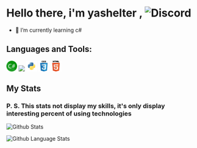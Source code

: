 # Hello there, i'm yashelter , ![Discord](https://img.shields.io/static/v1?style=flat&logo=discord&logoColor=white&color=%237289DA&label=&message=yashelter)

- 🌱 I’m currently learning c#


## Languages and Tools:

<code><img height="28" src="https://raw.githubusercontent.com/github/explore/80688e429a7d4ef2fca1e82350fe8e3517d3494d/topics/csharp/csharp.png"></code>
<code><img height="28" src="https://i.ibb.co/znk3Qfk/unnamed.jpg"></code>
<code><img height="28" src="https://raw.githubusercontent.com/github/explore/80688e429a7d4ef2fca1e82350fe8e3517d3494d/topics/python/python.png"></code>
<code><img height="28" src="https://raw.githubusercontent.com/github/explore/5c058a388828bb5fde0bcafd4bc867b5bb3f26f3/topics/css/css.png"></code>
<code><img height="28" src="https://raw.githubusercontent.com/github/explore/80688e429a7d4ef2fca1e82350fe8e3517d3494d/topics/html/html.png"></code>   

## My Stats
### P. S. This stats not display my skills, it's only display interesting percent of using technologies

![Github Stats](https://github-readme-stats.vercel.app/api?username=yashelter&theme=tokyonight&show_icons=true&custom_title="My%20GitHub%20Statistics) 

![Github Language Stats](https://github-readme-stats.vercel.app/api/top-langs/?username=yashelter&layout=compact&hide=ShaderLab,HLSL&langs_count=10&custom_title=My%20Language%20Stats&theme=tokyonight)

<!-- for future
<a href="https://github.com/anuraghazra/github-readme-stats">
  <img align="center" src="https://github-readme-stats.vercel.app/api/pin/?username=yashelter&repo= &theme=tokyonight" />
</a>    
<a href="https://github.com/anuraghazra/anuraghazra.github.io">
  <img align="center" src="https://github-readme-stats.vercel.app/api/pin/?username=yashelter&repo= &theme=tokyonight" />
</a> -->

<!--
**yashelter/yashelter** is a ✨ _special_ ✨ repository because its `README.md` (this file) appears on your GitHub profile.

Here are some ideas to get you started:

- 🔭 I’m currently working on ...
- 🌱 I’m currently learning ...
- 👯 I’m looking to collaborate on ...
- 🤔 I’m looking for help with ...
- 💬 Ask me about ...
- 📫 How to reach me: ...
- 😄 Pronouns: ...
- ⚡ Fun fact: ...
-->
